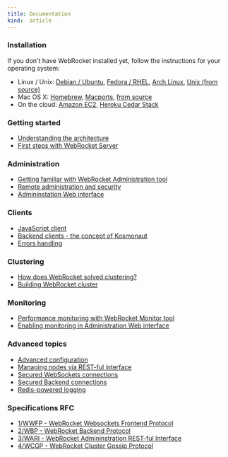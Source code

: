 ```yaml
---
title: Documentation
kind:  article
---
```


### Installation

If you don't have WebRocket installed yet, follow the instructions for your
operating system:

* Linux / Unix: [Debian / Ubuntu](/install/debian/), [Fedora / RHEL](/install/rpm/),
  [Arch Linux](/install/archlinux), [Unix (from source)](/install/source/)
* Mac OS X: [Homebrew](/install/homebrew/), [Macports](/install/macports/),
  [from source](/install/osx/)
* On the cloud: [Amazon EC2](/install/ec2/), [Heroku Cedar Stack](/install/heroku/)

### Getting started

* [Understanding the architecture](/docs/architecture/)
* [First steps with WebRocket Server](/docs/first-steps/)

### Administration

* [Getting familiar with WebRocket Administration tool](/docs/webrocket-admin/intro/)
* [Remote administration and security](/docs/webrocket-admin/remote-administration/)
* [Admininstation Web interface](/docs/webrocket-admin/web-interface/)

### Clients

* [JavaScript client](/docs/webrocket-javascript/)
* [Backend clients - the concept of Kosmonaut](/docs/kosmonaut/)
* [Errors handling](/docs/errors-handling/)

### Clustering

* [How does WebRocket solved clustering?](/docs/clustering/how-it-works/)
* [Building WebRocket cluster](/docs/clustering/configuration/)

### Monitoring

* [Performance monitoring with WebRocket Monitor tool](/docs/webrocket-monitor/)
* [Enabling monitoring in Administration Web interface](/docs/webrocket-monitor/web-interface/)

### Advanced topics

* [Advanced configuration](/docs/advanced-configuration/)
* [Managing nodes via REST-ful interface](/docs/restful-admin/)
* [Secured WebSockets connections](/docs/websockets-tls/)
* [Secured Backend connections](/docs/backend-tls/)
* [Redis-powered logging](/docs/logging-with-redis/)

### Specifications RFC

* [1/WWFP - WebRocket Websockets Frontend Protocol](/rfc/WWFP/)
* [2/WBP - WebRocket Backend Protocol](/rfc/WBP/)
* [3/WARI - WebRocket Admininstration REST-ful Interface](/rfc/WARI/)
* [4/WCGP - WebRocket Cluster Gossip Protocol](/rfc/WCGP/)           
